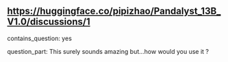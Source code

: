 ## https://huggingface.co/pipizhao/Pandalyst_13B_V1.0/discussions/1

contains_question: yes

question_part: This surely sounds amazing but...how would you use it ?
